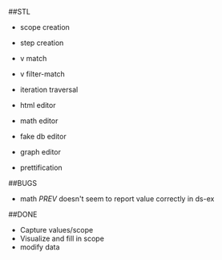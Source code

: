 ##STL

* scope creation
* step creation
* v match
* v filter-match
* iteration traversal

* html editor
* math editor
* fake db editor
* graph editor

* prettification

##BUGS

* math _PREV_ doesn't seem to report value correctly in ds-ex

##DONE

* Capture values/scope
* Visualize and fill in scope
* modify data
